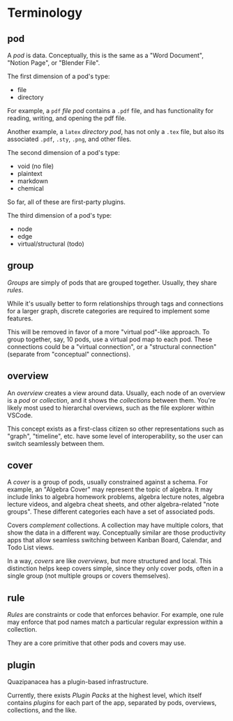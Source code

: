 # Terminology

## pod

A _pod_ is data. Conceptually, this is the same as a "Word Document", "Notion Page", or "Blender File".

The first dimension of a pod's type:

- file
- directory

For example, a `pdf` _file pod_ contains a `.pdf` file, and has functionality for reading, writing, and opening the pdf file.

Another example, a `latex` _directory pod_, has not only a `.tex` file, but also its associated `.pdf`, `.sty`, `.png`, and other files.

The second dimension of a pod's type:

- void (no file)
- plaintext
- markdown
- chemical

So far, all of these are first-party plugins.

The third dimension of a pod's type:

- node
- edge
- virtual/structural (todo)

## group

_Groups_ are simply of pods that are grouped together. Usually, they share _rules_.

While it's usually better to form relationships through tags and connections for a larger graph, discrete categories are required to implement some features.

This will be removed in favor of a more "virtual pod"-like approach. To group together, say, 10 pods, use a virtual pod map to each pod. These connections could be a "virtual connection", or a "structural connection" (separate from "conceptual" connections).

## overview

An _overview_ creates a view around data. Usually, each node of an overview is a _pod_ or _collection_, and it shows the _collections_ between them. You're likely most used to hierarchal overviews, such as the file explorer within VSCode.

This concept exists as a first-class citizen so other representations such as "graph", "timeline", etc. have some level of interoperability, so the user can switch seamlessly between them.

## cover

A _cover_ is a group of pods, usually constrained against a schema. For example, an "Algebra Cover" may represent the topic of algebra. It may include links to algebra homework problems, algebra lecture notes, algebra lecture videos, and algebra cheat sheets, and other algebra-related "note groups". These different categories each have a set of associated pods.

Covers _complement_ collections. A collection may have multiple colors, that show the data in a different way. Conceptually similar are those productivity apps that allow seamless switching between Kanban Board, Calendar, and Todo List views.

In a way, _covers_ are like _overviews_, but more structured and local. This distinction helps keep covers simple, since they only cover pods, often in a single group (not multiple groups or covers themselves).

## rule

_Rules_ are constraints or code that enforces behavior. For example, one rule may enforce that pod names match a particular regular expression within a collection.

They are a core primitive that other pods and covers may use.

## plugin

Quazipanacea has a plugin-based infrastructure.

Currently, there exists _Plugin Packs_ at the highest level, which itself contains _plugins_ for each part of the app, separated by pods, overviews, collections, and the like.
